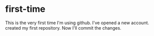 # first-time
This is the very first time I'm using github.
I've opened a new account.
created my first repository.
Now I'll commit the changes.
